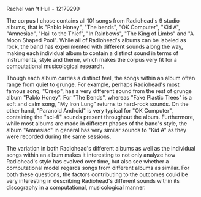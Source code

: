 Rachel van 't Hull - 12179299

The corpus I chose contains all 101 songs from Radiohead's 9 studio albums, that is "Pablo Honey", "The bends", "OK Computer", "Kid A", "Amnesiac", "Hail to the Thief", "In Rainbows", "The King of Limbs" and "A Moon Shaped Pool". While all of Radiohead's albums can be labeled as rock, the band has experimented with different sounds along the way, making each individual album to contain a distinct sound in terms of instruments, style and theme, which makes the corpus very fit for a computational musicological research.

Though each album carries a distinct feel, the songs within an album often range from quiet to grunge. For example, perhaps Radiohead's most famous song, "Creep", has a very different sound from the rest of grunge album "Pablo Honey". For "The Bends", whereas "Fake Plastic Trees" is a soft and calm song, "My Iron Lung" returns to hard-rock sounds. On the other hand, "Paranoid Android" is very typical for "OK Computer", containing the "sci-fi" sounds present throughout the album. Furthermore, while most albums are made in different phases of the band's style, the album "Amnesiac" in general has very similar sounds to "Kid A" as they were recorded during the same sessions.

The variation in both Radiohead's different albums as well as the individual songs within an album makes it interesting to not only analyze how Radiohead's style has evolved over time, but also see whether a computational model regards songs from different albums as similar. For both these questions, the factors contributing to the outcomes could be very interesting in describing Radiohead's different sounds within its discography in a computational, musicological manner.
